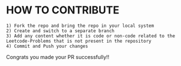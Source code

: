 # HOW TO CONTRIBUTE

```
1) Fork the repo and bring the repo in your local system
2) Create and switch to a separate branch
3) Add any content whether it is code or non-code related to the Leetcode-Problems that is not present in the repository
4) Commit and Push your changes
```

Congrats you made your PR successfully!!
